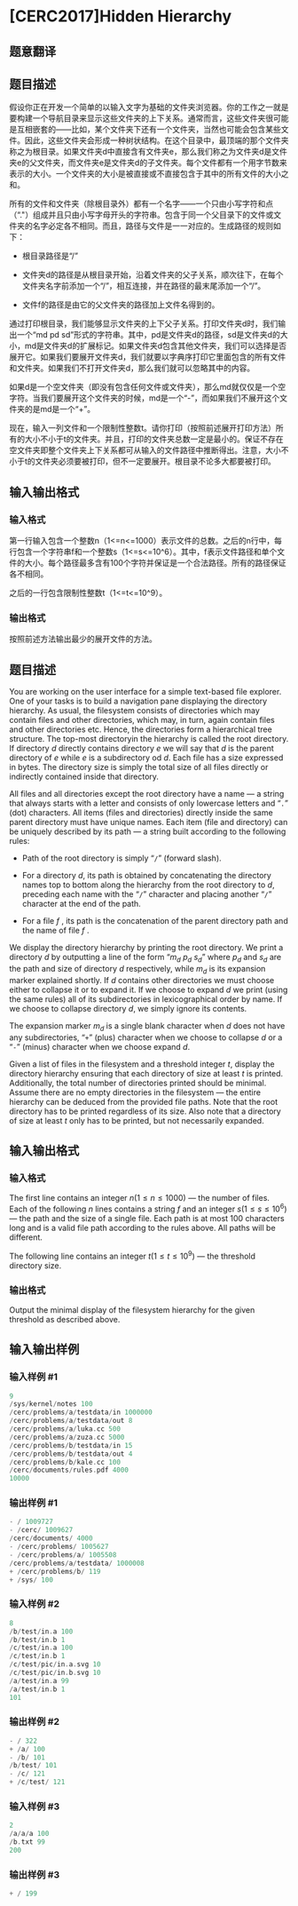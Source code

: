 # [CERC2017]Hidden Hierarchy

## 题意翻译

## 题目描述

假设你正在开发一个简单的以输入文字为基础的文件夹浏览器。你的工作之一就是要构建一个导航目录来显示这些文件夹的上下关系。通常而言，这些文件夹很可能是互相嵌套的——比如，某个文件夹下还有一个文件夹，当然也可能会包含某些文件。因此，这些文件夹会形成一种树状结构。在这个目录中，最顶端的那个文件夹称之为根目录。如果文件夹d中直接含有文件夹e，那么我们称之为文件夹d是文件夹e的父文件夹，而文件夹e是文件夹d的子文件夹。每个文件都有一个用字节数来表示的大小。一个文件夹的大小是被直接或不直接包含于其中的所有文件的大小之和。

所有的文件和文件夹（除根目录外）都有一个名字——一个只由小写字符和点（“."）组成并且只由小写字母开头的字符串。包含于同一个父目录下的文件或文件夹的名字必定各不相同。而且，路径与文件是一一对应的。生成路径的规则如下：

- 根目录路径是“/”

- 文件夹d的路径是从根目录开始，沿着文件夹的父子关系，顺次往下，在每个文件夹名字前添加一个“/”，相互连接，并在路径的最末尾添加一个“/”。

- 文件f的路径是由它的父文件夹的路径加上文件名得到的。

通过打印根目录，我们能够显示文件夹的上下父子关系。打印文件夹d时，我们输出一个“md pd sd”形式的字符串。其中，pd是文件夹d的路径，sd是文件夹d的大小，md是文件夹d的扩展标记。如果文件夹d包含其他文件夹，我们可以选择是否展开它。如果我们要展开文件夹d，我们就要以字典序打印它里面包含的所有文件和文件夹。如果我们不打开文件夹d，那么我们就可以忽略其中的内容。

如果d是一个空文件夹（即没有包含任何文件或文件夹），那么md就仅仅是一个空字符。当我们要展开这个文件夹的时候，md是一个“-”，而如果我们不展开这个文件夹的是md是一个“+”。

现在，输入一列文件和一个限制性整数t。请你打印（按照前述展开打印方法）所有的大小不小于t的文件夹。并且，打印的文件夹总数一定是最小的。保证不存在空文件夹即整个文件夹上下关系都可从输入的文件路径中推断得出。注意，大小不小于t的文件夹必须要被打印，但不一定要展开。根目录不论多大都要被打印。

## 输入输出格式

### 输入格式

第一行输入包含一个整数n（1<=n<=1000）表示文件的总数。之后的n行中，每行包含一个字符串f和一个整数s（1<=s<=10^6）。其中，f表示文件路径和单个文件的大小。每个路径最多含有100个字符并保证是一个合法路径。所有的路径保证各不相同。

之后的一行包含限制性整数t（1<=t<=10^9）。

### 输出格式

按照前述方法输出最少的展开文件的方法。

## 题目描述

You are working on the user interface for a simple text-based file explorer. One of your tasks is to build a navigation pane displaying the directory hierarchy. As usual, the filesystem consists of directories which may contain files and other directories, which may, in turn, again contain files and other directories etc. Hence, the directories form a hierarchical tree structure. The top-most directoryin the hierarchy is called the root directory. If directory $d$ directly contains directory $e$ we will say that $d$ is the parent directory of $e$ while $e$ is a subdirectory od $d$. Each file has a size expressed in bytes. The directory size is simply the total size of all files directly or indirectly contained inside that directory.

All files and all directories except the root directory have a name — a string that always starts with a letter and consists of only lowercase letters and “``.``” (dot) characters. All items (files and directories) directly inside the same parent directory must have unique names. Each item (file and directory) can be uniquely described by its path — a string built according to the following rules:

- Path of the root directory is simply “``/``” (forward slash).

- For a directory $d$, its path is obtained by concatenating the directory names top to bottom along the hierarchy from the root directory to $d$, preceding each name with the “``/``” character and placing another “``/``” character at the end of the path.

- For a file $f$ , its path is the concatenation of the parent directory path and the name of file $f$ .

We display the directory hierarchy by printing the root directory. We print a directory $d$ by outputting a line of the form “$m_d \ p_d \ s_d$” where $p_d$ and $s_d$ are the path and size of directory $d$ respectively, while $m_d$ is its expansion marker explained shortly. If $d$ contains other directories we must choose either to collapse it or to expand it. If we choose to expand $d$ we print (using the same rules) all of its subdirectories in lexicographical order by name. If we choose to collapse directory $d$, we simply ignore its contents.

The expansion marker $m_d$ is a single blank character when $d$ does not have any subdirectories, “``+``” (plus) character when we choose to collapse $d$ or a “``-``” (minus) character when we choose expand $d$.

Given a list of files in the filesystem and a threshold integer $t$, display the directory hierarchy ensuring that each directory of size at least $t$ is printed. Additionally, the total number of directories printed should be minimal. Assume there are no empty directories in the filesystem — the entire hierarchy can be deduced from the provided file paths. Note that the root directory has to be printed regardless of its size. Also note that a directory of size at least $t$ only has to be printed, but not necessarily expanded.

## 输入输出格式

### 输入格式

The first line contains an integer $n(1 \le n \le 1 000)$ — the number of files. Each of the following $n$ lines contains a string $f$ and an integer $s(1 \le s \le 10^6)$ — the path and the size of a single file. Each path is at most $100$ characters long and is a valid file path according to the rules above. All paths will be different.

The following line contains an integer $t(1 \le t \le 10^9)$ — the threshold directory size.

### 输出格式

Output the minimal display of the filesystem hierarchy for the given threshold as described above.

## 输入输出样例

### 输入样例 #1

```cpp
9
/sys/kernel/notes 100
/cerc/problems/a/testdata/in 1000000
/cerc/problems/a/testdata/out 8
/cerc/problems/a/luka.cc 500
/cerc/problems/a/zuza.cc 5000
/cerc/problems/b/testdata/in 15
/cerc/problems/b/testdata/out 4
/cerc/problems/b/kale.cc 100
/cerc/documents/rules.pdf 4000
10000
```


### 输出样例 #1

```cpp
- / 1009727
- /cerc/ 1009627
/cerc/documents/ 4000
- /cerc/problems/ 1005627
- /cerc/problems/a/ 1005508
/cerc/problems/a/testdata/ 1000008
+ /cerc/problems/b/ 119
+ /sys/ 100

```
### 输入样例 #2

```cpp
8
/b/test/in.a 100
/b/test/in.b 1
/c/test/in.a 100
/c/test/in.b 1
/c/test/pic/in.a.svg 10
/c/test/pic/in.b.svg 10
/a/test/in.a 99
/a/test/in.b 1
101

```
### 输出样例 #2

```cpp
- / 322
+ /a/ 100
- /b/ 101
/b/test/ 101
- /c/ 121
+ /c/test/ 121
```


### 输入样例 #3

```cpp
2
/a/a/a 100
/b.txt 99
200

```
### 输出样例 #3

```cpp
+ / 199

```
